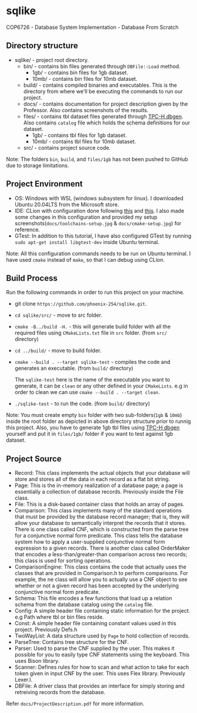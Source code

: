 # sqlike
COP6726 - Database System Implementation - Database From Scratch

## Directory structure
- sqlike/ - project root directory.
    - bin/ - contains bin files generated through `DBFile::Load` method.
        - 1gb/ - contains bin files for 1gb dataset.
        - 10mb/ - contains bin files for 10mb dataset.
    - build/ - contains compiled binaries and executables. This is the directory from where we'll be executing the commands to run our project.
    - docs/ - contains documentation for project description given by the Professor. Also contains screenshots of the results. 
    - files/ - contains tbl dataset files generated through [TPC-H dbgen](https://github.com/electrum/tpch-dbgen). Also contains `catalog` file which holds the schema definitions for our dataset.
        - 1gb/ - contains tbl files for 1gb dataset.
        - 10mb/ - contains tbl files for 10mb dataset. 
    - src/ - contains project source code.
   
Note: The folders `bin`, `build`, and `files/1gb` has not been pushed to GitHub due to storage limitations.

## Project Environment
- OS: Windows with WSL (windows subsystem for linux). I downloaded Ubuntu 20.04LTS from the Microsoft store.
- IDE: CLion with configuration done following [this](https://www.youtube.com/watch?v=xnwoCuHeHuY) and [this](https://github.com/JetBrains/clion-wsl/blob/master/ubuntu_setup_env.sh). I also made some changes in this configuration and provided my setup screenshots(`docs/toolchains-setup.jpg` & `docs/cmake-setup.jpg`) for reference.
- GTest: In addition to this tutorial, I have also configured GTest by running `sudo apt-get install libgtest-dev` inside Ubuntu terminal.

Note: All this configuration commands needs to be run on Ubuntu terminal. I have used `cmake` instead of `make`, so that I can debug using CLion.

## Build Process
Run the following commands in order to run this project on your machine.
- git clone `https://github.com/phoenix-254/sqlike.git`.
- `cd sqlike/src/` - move to src folder.
- `cmake -B../build -H.` - this will generate build folder with all the required files using `CMakeLists.txt` file in `src` folder. (from `src/` directory)
- `cd ../build/` - move to build folder.
- `cmake --build . --target sqlike-test` - compiles the code and generates an executable. (from `build/` directory)

    The `sqlike-test` here is the name of the executable you want to generate, it can be `clean` or any other defined in your `CMakeLists`. e.g in order to clean we can use `cmake --build . --target clean`.
- `./sqlike-test` - to run the code. (from `build/` directory)

Note: You must create empty `bin` folder with two sub-folders(`1gb` & `10mb`) inside the root folder as depicted in above directory structure prior to runnig this project. Also, you have to generate 1gb tbl files using [TPC-H dbgen](https://github.com/electrum/tpch-dbgen) yourself and put it in `files/1gb/` folder if you want to test against 1gb dataset.

## Project Source
- Record: This class implements the actual objects that your database will store and stores all of the data in each record as a flat bit string.
- Page: This is the in-memory realization of a database page; a page is essentially a collection of database records. Previously inside the File class.
- File: This is a disk-based container class that holds an array of pages.
- Comparison: This class implements many of the standard operations that must be provided by the database record manager; that is, they will allow your database to semantically interpret the records that it stores. There is one class called CNF, which is constructed from the parse tree for a conjunctive normal form predicate. This class tells the database system how to apply a user-supplied conjunctive normal form expression to a given records. There is another class called OrderMaker that encodes a less-than/greater-than comparison across two records; this class is used for sorting operations.
- ComparisonEngine: This class contains the code that actually uses the classes that are provided in Comparison.h to perform comparisons. For example, the ne class will allow you to actually use a CNF object to see whether or not a given record has been accepted by the underlying conjunctive normal form predicate.
- Schema: This file encodes a few functions that load up a relation schema from the database catalog using the `catalog` file.
- Config: A simple header file containing static information for the project. e.g Path where tbl or bin files reside.
- Const: A simple header file containing constant values used in this project. Previously Defs.h
- TwoWayList: A data structure used by `Page` to hold collection of records.
- ParseTree: Contains tree structure for the CNF.
- Parser: Used to parse the CNF supplied by the user. This makes it possible for you to easily type CNF statements using the keyboard. This uses Bison library.
- Scanner: Defines rules for how to scan and what action to take for each token given in input CNF by the user. This uses Flex library. Previously Lexer.l.
- DBFile: A driver class that provides an interface for simply storing and retreiving records from the database.

Refer `docs/ProjectDescription.pdf` for more information.
